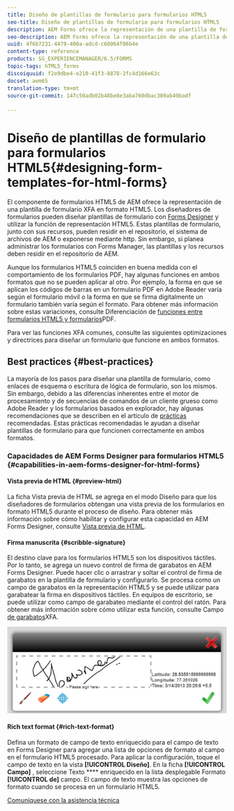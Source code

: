 ```yaml
---
title: Diseño de plantillas de formulario para formularios HTML5
seo-title: Diseño de plantillas de formulario para formularios HTML5
description: AEM Forms ofrece la representación de una plantilla de formulario XFA en formato HTML5. Los diseñadores de formularios pueden diseñar plantillas de formulario con Designer y utilizar la capacidad de representación HTML5.
seo-description: AEM Forms ofrece la representación de una plantilla de formulario XFA en formato HTML5. Los diseñadores de formularios pueden diseñar plantillas de formulario con Designer y utilizar la capacidad de representación HTML5.
uuid: 4f6b7231-4479-400a-adcd-c68064f06b4e
content-type: reference
products: SG_EXPERIENCEMANAGER/6.5/FORMS
topic-tags: hTML5_forms
discoiquuid: f2e9dbe4-e210-41f3-8878-2fc4d166e63c
docset: aem65
translation-type: tm+mt
source-git-commit: 147c50adb02b48be8e3aba760dbac309ab49badf

---
```



# Diseño de plantillas de formulario para formularios HTML5{#designing-form-templates-for-html-forms}

El componente de formularios HTML5 de AEM ofrece la representación de una plantilla de formulario XFA en formato HTML5. Los diseñadores de formularios pueden diseñar plantillas de formulario con [Forms Designer](https://www.adobe.com/go/learn_aemforms_designer_63) y utilizar la función de representación HTML5. Estas plantillas de formulario, junto con sus recursos, pueden residir en el repositorio, el sistema de archivos de AEM o exponerse mediante http. Sin embargo, si planea administrar los formularios con Forms Manager, las plantillas y los recursos deben residir en el repositorio de AEM.

Aunque los formularios HTML5 coinciden en buena medida con el comportamiento de los formularios PDF, hay algunas funciones en ambos formatos que no se pueden aplicar al otro. Por ejemplo, la forma en que se aplican los códigos de barras en un formulario PDF en Adobe Reader varía según el formulario móvil o la forma en que se firma digitalmente un formulario también varía según el formato. Para obtener más información sobre estas variaciones, consulte Diferenciación de [funciones entre formularios HTML5 y formularios](../../forms/using/feature-differentiation-html5-forms-pdf-forms.md)PDF.

Para ver las funciones XFA comunes, consulte las siguientes optimizaciones y directrices para diseñar un formulario que funcione en ambos formatos.

## Best practices {#best-practices}

La mayoría de los pasos para diseñar una plantilla de formulario, como enlaces de esquema o escritura de lógica de formulario, son los mismos. Sin embargo, debido a las diferencias inherentes entre el motor de procesamiento y de secuencias de comandos de un cliente grueso como Adobe Reader y los formularios basados en explorador, hay algunas recomendaciones que se describen en el artículo de [prácticas](/help/forms/using/design-accessible-html5-forms.md) recomendadas. Estas prácticas recomendadas le ayudan a diseñar plantillas de formulario para que funcionen correctamente en ambos formatos.

### Capacidades de AEM Forms Designer para formularios HTML5 {#capabilities-in-aem-forms-designer-for-html-forms}

#### Vista previa de HTML {#preview-html}

La ficha Vista previa de HTML se agrega en el modo Diseño para que los diseñadores de formularios obtengan una vista previa de los formularios en formato HTML5 durante el proceso de diseño. Para obtener más información sobre cómo habilitar y configurar esta capacidad en AEM Forms Designer, consulte [Vista previa de HTML](../../forms/using/preview-xdp-forms-html.md).

#### Firma manuscrita {#scribble-signature}

El destino clave para los formularios HTML5 son los dispositivos táctiles. Por lo tanto, se agrega un nuevo control de firma de garabatos en AEM Forms Designer. Puede hacer clic o arrastrar y soltar el control de firma de garabatos en la plantilla de formulario y configurarlo. Se procesa como un campo de garabatos en la representación HTML5 y se puede utilizar para garabatear la firma en dispositivos táctiles. En equipos de escritorio, se puede utilizar como campo de garabateo mediante el control del ratón. Para obtener más información sobre cómo utilizar esta función, consulte Campo [de garabatos](../../forms/using/scribble-signature.md)XFA.

![4](assets/4.png)

#### Rich text format {#rich-text-format}

Defina un formato de campo de texto enriquecido para el campo de texto en Forms Designer para agregar una lista de opciones de formato al campo en el formulario HTML5 procesado. Para aplicar la configuración, toque el campo de texto en la vista **[!UICONTROL Diseño]**. En la ficha **[!UICONTROL Campo]** , seleccione Texto **** enriquecido en la lista desplegable Formato **[!UICONTROL de]** campo. El campo de texto muestra las opciones de formato cuando se procesa en un formulario HTML5.

[Comuníquese con la asistencia técnica](https://www.adobe.com/account/sign-in.supportportal.html)
